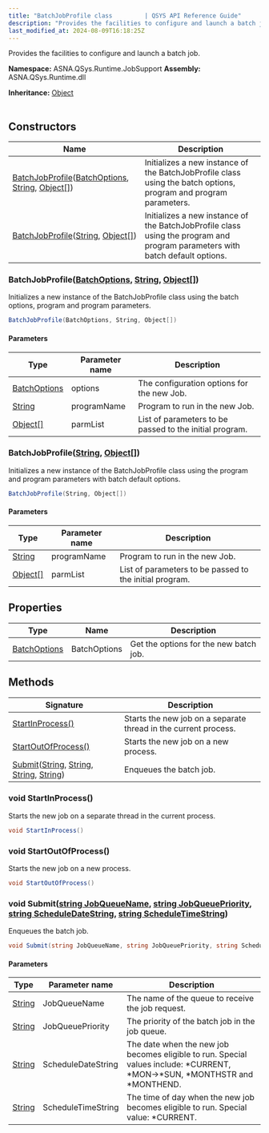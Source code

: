 ```yaml
---
title: "BatchJobProfile class         | QSYS API Reference Guide"
description: "Provides the facilities to configure and launch a batch job. "
last_modified_at: 2024-08-09T16:18:25Z
---
```


Provides the facilities to configure and launch a batch job.

**Namespace:** ASNA.QSys.Runtime.JobSupport
**Assembly:** ASNA.QSys.Runtime.dll

**Inheritance:** [Object](https://docs.microsoft.com/en-us/dotnet/api/system.object)
<br>
<br>

## Constructors

| Name | Description |
| --- | --- |
| [BatchJobProfile](#batchjobprofilebatchoptions-string-object)([BatchOptions](/reference/runtime/qsys-runtime-job-support/batch-options.html), [String](https://docs.microsoft.com/en-us/dotnet/api/system.string), [Object\[\]](https://docs.microsoft.com/en-us/dotnet/api/system.object)) | Initializes a new instance of the BatchJobProfile class using the batch options, program and program parameters.
| [BatchJobProfile](#batchjobprofilestring-object)([String](https://docs.microsoft.com/en-us/dotnet/api/system.string), [Object\[\]](https://docs.microsoft.com/en-us/dotnet/api/system.object)) | Initializes a new instance of the BatchJobProfile class using the program and program parameters with batch default options.

### BatchJobProfile([BatchOptions](/reference/runtime/qsys-runtime-job-support/batch-options.html), [String](https://docs.microsoft.com/en-us/dotnet/api/system.string), [Object\[\]](https://docs.microsoft.com/en-us/dotnet/api/system.object))

Initializes a new instance of the BatchJobProfile class using the batch options, program and program parameters.

```cs
BatchJobProfile(BatchOptions, String, Object[])
```

#### Parameters

| Type | Parameter name | Description
| --- | --- | ---
| [BatchOptions](/reference/runtime/qsys-runtime-job-support/batch-options.html) | options | The configuration options for the new Job.
| [String](https://docs.microsoft.com/en-us/dotnet/api/system.string) | programName | Program to run in the new Job.
| [Object\[\]](https://docs.microsoft.com/en-us/dotnet/api/system.object) | parmList | List of parameters to be passed to the initial program.

### BatchJobProfile([String](https://docs.microsoft.com/en-us/dotnet/api/system.string), [Object\[\]](https://docs.microsoft.com/en-us/dotnet/api/system.object))

Initializes a new instance of the BatchJobProfile class using the program and program parameters with batch default options.

```cs
BatchJobProfile(String, Object[])
```

#### Parameters

| Type | Parameter name | Description
| --- | --- | ---
| [String](https://docs.microsoft.com/en-us/dotnet/api/system.string) | programName | Program to run in the new Job.
| [Object\[\]](https://docs.microsoft.com/en-us/dotnet/api/system.object) | parmList | List of parameters to be passed to the initial program.

## Properties

| Type | Name | Description
| --- | --- | --- 
| [BatchOptions](/reference/runtime/qsys-runtime-job-support/batch-options.html) | BatchOptions | Get the options for the new batch job. |

## Methods

| Signature | Description |
| --- | --- |
| [StartInProcess()](#void-startinprocess) | Starts the new job on a separate thread in the current process.
| [StartOutOfProcess()](#void-startoutofprocess) | Starts the new job on a new process.
| [Submit](#void-submitstring-jobqueuename-string-jobqueuepriority-string-scheduledatestring-string-scheduletimestring)([String](https://docs.microsoft.com/en-us/dotnet/api/system.string), [String](https://docs.microsoft.com/en-us/dotnet/api/system.string), [String](https://docs.microsoft.com/en-us/dotnet/api/system.string), [String](https://docs.microsoft.com/en-us/dotnet/api/system.string)) | Enqueues the batch job.

### void StartInProcess()

Starts the new job on a separate thread in the current process.

```cs
void StartInProcess()
```

### void StartOutOfProcess()

Starts the new job on a new process.

```cs
void StartOutOfProcess()
```

### void Submit([string JobQueueName](https://learn.microsoft.com/en-us/dotnet/api/system.string?view=net-8.0), [string JobQueuePriority](https://learn.microsoft.com/en-us/dotnet/api/system.string?view=net-8.0), [string ScheduleDateString](https://learn.microsoft.com/en-us/dotnet/api/system.string?view=net-8.0), [string ScheduleTimeString](https://learn.microsoft.com/en-us/dotnet/api/system.string?view=net-8.0))

Enqueues the batch job.

```cs
void Submit(string JobQueueName, string JobQueuePriority, string ScheduleDateString, string ScheduleTimeString)
```

#### Parameters

| Type | Parameter name | Description
| --- | --- | ---
| [String](https://docs.microsoft.com/en-us/dotnet/api/system.string) | JobQueueName | The name of the queue to receive the job request.
| [String](https://docs.microsoft.com/en-us/dotnet/api/system.string) | JobQueuePriority | The priority of the batch job in the job queue. 
| [String](https://docs.microsoft.com/en-us/dotnet/api/system.string) | ScheduleDateString | The date when the new job becomes eligible to run. Special values include: *CURRENT, *MON->*SUN, *MONTHSTR and *MONTHEND.
| [String](https://docs.microsoft.com/en-us/dotnet/api/system.string) | ScheduleTimeString | The time of day when the new job becomes eligible to run. Special value: *CURRENT.
